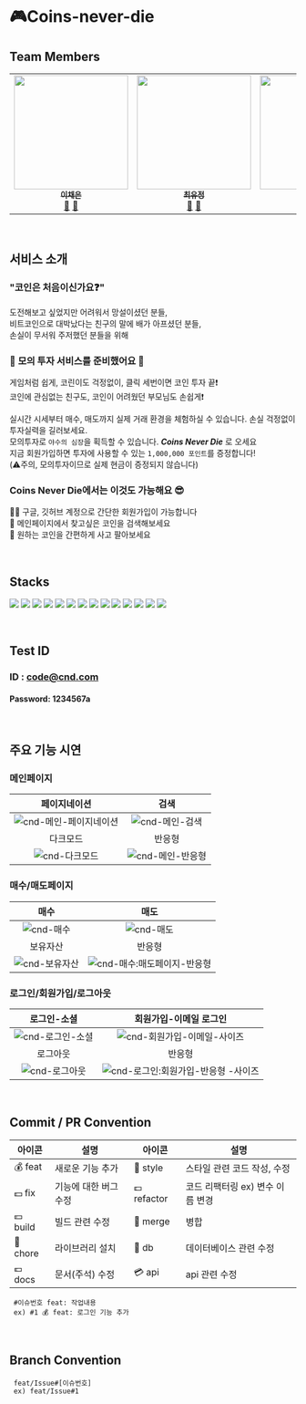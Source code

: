 # 🎮Coins-never-die

## Team Members

<!-- ALL-CONTRIBUTORS-LIST:START - Do not remove or modify this section -->
<!-- prettier-ignore-start -->
<!-- markdownlint-disable -->

<table>
  <tbody> 
    <tr>
      <td align="center"><a href="https://github.com/ichenny"><img src="https://user-images.githubusercontent.com/102204957/214783122-96b24bab-b372-4ecf-9d5f-38d9ae4ce9cb.png" width="200px;" alt=""/><br /><sub><b>이채은</b></sub></a><br /><a href="https://github.com/3-talking-potatoes/coins-never-die/commits?author=ichenny" title="Documentation">🐬</a> <a href="https://github.com/3-talking-potatoes/coins-never-die/pulls?q=is%3Apr+author%3Aichenny" title="Pull Requests">🥔</a></td>      
      <td align="center"><a href="https://github.com/z1zonemoi"><img src="https://user-images.githubusercontent.com/102204957/214783336-81c6dbe9-8029-4db2-855f-64cb4371c60e.png" width="200px;" alt=""/><br /><sub><b>
최유정</b></sub></a><br /><a href="https://github.com/3-talking-potatoes/coins-never-die/commits?author=z1zonemoi" title="Documentation">🐬</a> <a href="https://github.com/3-talking-potatoes/coins-never-die/pulls?q=is%3Apr+author%3Az1zonemoi" title="Pull Requests">🥔</a></td>
      <td align="center"><a href="https://github.com/94sssh"><img src="https://user-images.githubusercontent.com/102204957/214783258-2e8388ec-eda1-4191-bf22-312233bef727.png" width="200px;" alt=""/><br /><sub><b>한승호</b></sub></a><br /><a href="https://github.com/3-talking-potatoes/coins-never-die/commits?author=94sssh" title="Documentation">🐬</a> <a href="https://github.com/3-talking-potatoes/coins-never-die/pulls?q=is%3Apr+author%3A94sssh" title="Pull Requests">🥔</a></td>
    </tr>
  </tbody>
</table>

<!-- markdownlint-restore -->
<!-- prettier-ignore-end -->

<!-- ALL-CONTRIBUTORS-LIST:END -->

<br/>

## 서비스 소개
### "코인은 처음이신가요❓"  

도전해보고 싶었지만 어려워서 망설이셨던 분들,   
비트코인으로 대박났다는 친구의 말에 배가 아프셨던 분들,   
손실이 무서워 주저했던 분들을 위해   
  
### 🎉 **모의 투자 서비스를 준비했어요** 🎉   

게임처럼 쉽게, 코린이도 걱정없이, 클릭 세번이면 코인 투자 끝❗️  
코인에 관심없는 친구도, 코인이 어려웠던 부모님도 손쉽게❗️  

실시간 시세부터 매수, 매도까지 실제 거래 환경을 체험하실 수 있습니다. 손실 걱정없이 투자실력을 길러보세요.   
모의투자로 `야수의 심장`을 획득할 수 있습니다. _**Coins Never Die**_   로 오세요  
지금 회원가입하면 투자에 사용할 수 있는 `1,000,000 포인트`를 증정합니다!   
(⚠주의, 모의투자이므로 실제 현금이 증정되지 않습니다)

### Coins Never Die에서는 이것도 가능해요 😎

🙆‍♀️ 구글, 깃허브 계정으로 간단한 회원가입이 가능합니다  
🧐 메인페이지에서 찾고싶은 코인을 검색해보세요    
💸 원하는 코인을 간편하게 사고 팔아보세요 

<br>

## Stacks

<img src="https://img.shields.io/badge/Next.js 13-000000?style=for-the-badge&logo=Next.js&logoColor=white"></a>
<img src="https://img.shields.io/badge/TypeScript-3178C6?style=for-the-badge&logo=TypeScript&logoColor=white">
<img src="https://img.shields.io/badge/JavaScript-F7DF1E?style=for-the-badge&logo=JavaScript&logoColor=white">
<img src="https://img.shields.io/badge/React-61DAFB?style=for-the-badge&logo=React&logoColor=white">
<img src="https://img.shields.io/badge/React Query-FF4154?style=for-the-badge&logo=React Query&logoColor=white">
<img src="https://img.shields.io/badge/Recoil-3578E5?style=for-the-badge&logo=Recoil&logoColor=white">
<img src="https://img.shields.io/badge/Firebase-FFCA28?style=for-the-badge&logo=Firebase&logoColor=white">
<img src="https://img.shields.io/badge/Vercel-000000?style=for-the-badge&logo=Vercel&logoColor=white">
<img src="https://img.shields.io/badge/HTML5-E34F26?style=for-the-badge&logo=HTML5&logoColor=white">
<img src="https://img.shields.io/badge/CSS3-1572B6?style=for-the-badge&logo=CSS3&logoColor=white">
<img src="https://img.shields.io/badge/Tailwind CSS-06B6D4?style=for-the-badge&logo=Tailwind CSS&logoColor=white">
<img src="https://img.shields.io/badge/Axios-5A29E4?style=for-the-badge&logo=Axios&logoColor=white">
<img src="https://img.shields.io/badge/Prettier-F7B93E?style=for-the-badge&logo=Prettier&logoColor=white">
<img src="https://img.shields.io/badge/Figma-F24E1E?style=for-the-badge&logo=Figma&logoColor=white">

<br/>

## Test ID 

### ID : code@cnd.com

#### Password: 1234567a

<br/>

## 주요 기능 시연


### 메인페이지

|                                                                페이지네이션                                                                |                                                                검색                                                                 |
| :----------------------------------------------------------------------------------------------------------------------------------------: | :---------------------------------------------------------------------------------------------------------------------------------: |
| ![cnd-메인-페이지네이션](https://user-images.githubusercontent.com/107454269/220496789-74341d0d-b01e-4eb9-94a9-9ab163b8c91b.gif) |   ![cnd-메인-검색](https://user-images.githubusercontent.com/107454269/220497066-80dfe209-b087-40f0-a72a-b9381eb834a4.gif)   |
|                                                                  다크모드                                                                  |                                                               반응형                                                                |
|        ![cnd-다크모드](https://user-images.githubusercontent.com/107454269/220497242-acbb5194-88d1-41fe-a455-e705f0cc651e.gif)         | ![cnd-메인-반응형](https://user-images.githubusercontent.com/107454269/220497305-7c84fa6d-ccc5-4b71-8e90-96a6cc114283.gif) |

### 매수/매도페이지

|                                                             매수                                                             |                                                                        매도                                                                        |
| :--------------------------------------------------------------------------------------------------------------------------: | :------------------------------------------------------------------------------------------------------------------------------------------------: |
|    ![cnd-매수](https://user-images.githubusercontent.com/107454269/220497725-e9f8ac71-8d43-4d68-b41d-1e33ec8544f6.gif)     |               ![cnd-매도](https://user-images.githubusercontent.com/107454269/220497757-857c910f-03b7-412d-8de3-1d78c79e0178.gif)                |
|                                                           보유자산                                                           |                                                                       반응형                                                                       |
| ![cnd-보유자산](https://user-images.githubusercontent.com/107454269/220498027-81ac47b9-1a58-43f4-a575-4332741b4b66.gif) | ![cnd-매수:매도페이지-반응형](https://user-images.githubusercontent.com/107454269/220497975-549c28d3-72d6-4242-a95b-d5059c57a144.gif) |

### 로그인/회원가입/로그아웃

|                                                            로그인-소셜                                                            |                                                                      회원가입-이메일 로그인                                                                      |
| :-------------------------------------------------------------------------------------------------------------------------------: | :--------------------------------------------------------------------------------------------------------------------------------------------------------------: |
| ![cnd-로그인-소셜](https://user-images.githubusercontent.com/107454269/220498279-9f567b3b-f6f8-4fcd-bef3-5a0b4be84118.gif) |        ![cnd-회원가입-이메일-사이즈](https://user-images.githubusercontent.com/107454269/220505925-04994cc4-f55a-482a-b1e0-584c6641f6d2.gif)        |
|                                                             로그아웃                                                              |                                                                              반응형                                                                              |
|   ![cnd-로그아웃](https://user-images.githubusercontent.com/107454269/220498407-b3956407-190f-46db-bbac-326ad12816f0.gif)    | ![cnd-로그인:회원가입-반응형 -사이즈](https://user-images.githubusercontent.com/107454269/220505505-eda344c2-aa31-4f0c-a54f-b4f7173280df.gif) |

<br/>

## Commit / PR Convention


| 아이콘   | 설명                  | 아이콘      | 설명                             |
| -------- | --------------------- | ----------- | -------------------------------- |
| 💰 feat  | 새로운 기능 추가      | 💎 style    | 스타일 관련 코드 작성, 수정      |
| 💵 fix   | 기능에 대한 버그 수정 | 💷 refactor | 코드 리팩터링 ex) 변수 이름 변경 |
| 💴 build | 빌드 관련 수정        | 👛 merge    | 병합                             |
| 💸 chore | 라이브러리 설치       | 🏦 db       | 데이터베이스 관련 수정           |
| 💶 docs  | 문서(주석) 수정       | 💳 api      | api 관련 수정                    |

```
 #이슈번호 feat: 작업내용
 ex) #1 💰 feat: 로그인 기능 추가
```

 <br/>

## Branch Convention


```
 feat/Issue#[이슈번호]
 ex) feat/Issue#1
```

<br/>



